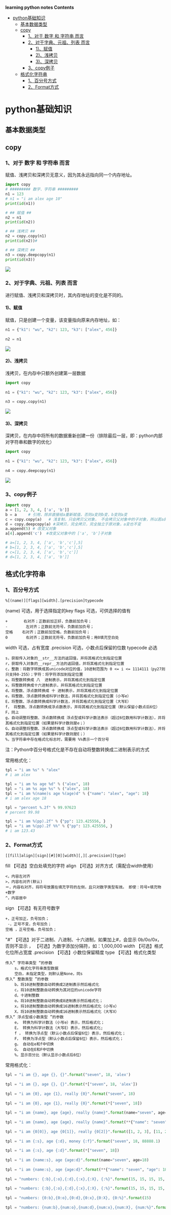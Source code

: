 **learning python notes Contents**
<!-- TOC -->

- [python基础知识](#python基础知识)
    - [基本数据类型](#基本数据类型)
    - [copy](#copy)
        - [1、对于 数字 和 字符串 而言](#1对于-数字-和-字符串-而言)
        - [2、对于字典、元祖、列表 而言](#2对于字典元祖列表-而言)
            - [1)、赋值](#1赋值)
            - [2)、浅拷贝](#2浅拷贝)
            - [3)、深拷贝](#3深拷贝)
        - [3、copy例子](#3copy例子)
    - [格式化字符串](#格式化字符串)
        - [1、百分号方式](#1百分号方式)
        - [2、Format方式](#2format方式)

<!-- /TOC -->
# python基础知识


## 基本数据类型


## copy
### 1、对于 数字 和 字符串 而言
赋值、浅拷贝和深拷贝无意义，因为其永远指向同一个内存地址。
```python
import copy
# ######### 数字、字符串 #########
n1 = 123
# n1 = "i am alex age 10"
print(id(n1))

# ## 赋值 ##
n2 = n1
print(id(n2))

# ## 浅拷贝 ##
n2 = copy.copy(n1)
print(id(n2))# 

# ## 深拷贝 ##
n3 = copy.deepcopy(n1)
print(id(n3))

```

![](img/copy1.png)

  
### 2、对于字典、元祖、列表 而言
进行赋值、浅拷贝和深拷贝时，其内存地址的变化是不同的。
#### 1)、赋值
赋值，只是创建一个变量，该变量指向原来内存地址，如：
```python
n1 = {"k1": "wu", "k2": 123, "k3": ["alex", 456]}
  
n2 = n1
```
![](img/copy2.png)


#### 2)、浅拷贝
浅拷贝，在内存中只额外创建第一层数据
```python
import copy
  
n1 = {"k1": "wu", "k2": 123, "k3": ["alex", 456]}
  
n3 = copy.copy(n1)
```
![](img/copy3.png)

#### 3)、深拷贝
深拷贝，在内存中将所有的数据重新创建一份（排除最后一层，即：python内部对字符串和数字的优化）
```python
import copy
  
n1 = {"k1": "wu", "k2": 123, "k3": ["alex", 456]}
  
n4 = copy.deepcopy(n1)
```
![](img/copy4.png)

### 3、copy例子

```python
import copy
a = [1, 2, 3, 4, ['a', 'b']] 
b = a     # 引用，除非直接给a重新赋值，否则a变则b变，b变则a变
c = copy.copy(a)   # 浅复制，只会拷贝父对象， 不会拷贝父对象中的子对象，所以若a的子对象变则c 变,但是父对象变c不会变
d = copy.deepcopy(a) #深拷贝，完全拷贝，完全独立于原对象，a变也不变
a.append(5) # 改变父对象
a[4].append('c')  #改变父对象中的 ['a', 'b']子对象

# a=[1, 2, 3, 4, ['a', 'b','c'],5] 
# b=[1, 2, 3, 4, ['a', 'b','c'],5] 
# c=[1, 2, 3, 4, ['a', 'b','c']] 
# d=[1, 2, 3, 4, ['a', 'b']] 
```


## 格式化字符串
### 1、百分号方式
```
%[(name)][flags][width].[precision]typecode
```

(name)      可选，用于选择指定的key
flags          可选，可供选择的值有
```
+       右对齐；正数前加正好，负数前加负号；
-        左对齐；正数前无符号，负数前加负号；
空格    右对齐；正数前加空格，负数前加负号；
0        右对齐；正数前无符号，负数前加负号；用0填充空白处
```
width         可选，占有宽度
.precision   可选，小数点后保留的位数
typecode    必选
```angular2html
s，获取传入对象的__str__方法的返回值，并将其格式化到指定位置
r，获取传入对象的__repr__方法的返回值，并将其格式化到指定位置
c，整数：将数字转换成其unicode对应的值，10进制范围为 0 <= i <= 1114111（py27则只支持0-255）；字符：将字符添加到指定位置
o，将整数转换成 八  进制表示，并将其格式化到指定位置
x，将整数转换成十六进制表示，并将其格式化到指定位置
d，将整数、浮点数转换成 十 进制表示，并将其格式化到指定位置
e，将整数、浮点数转换成科学计数法，并将其格式化到指定位置（小写e）
E，将整数、浮点数转换成科学计数法，并将其格式化到指定位置（大写E）
f， 将整数、浮点数转换成浮点数表示，并将其格式化到指定位置（默认保留小数点后6位）
F，同上
g，自动调整将整数、浮点数转换成 浮点型或科学计数法表示（超过6位数用科学计数法），并将其格式化到指定位置（如果是科学计数则是e；）
G，自动调整将整数、浮点数转换成 浮点型或科学计数法表示（超过6位数用科学计数法），并将其格式化到指定位置（如果是科学计数则是E；）
%，当字符串中存在格式化标志时，需要用 %%表示一个百分号
```
注：Python中百分号格式化是不存在自动将整数转换成二进制表示的方式

常用格式化：
```python
tpl = "i am %s" % "alex"
# i am alex

tpl = "i am %s age %d" % ("alex", 18)
tpl = "i am %s age %s" % ("alex", 18)
tpl = "i am %(name)s age %(age)d" % {"name": "alex", "age": 18}
# i am alex age 18

tpl = "percent %.2f" % 99.97623
# percent 99.98

tpl = "i am %(pp).2f" % {"pp": 123.425556, }
tpl = "i am %(pp).2f %%" % {"pp": 123.425556, }
# i am 123.43
```
### 2、Format方式
```
[[fill]align][sign][#][0][width][,][.precision][type]
```


fill           【可选】空白处填充的字符
align        【可选】对齐方式（需配合width使用）
```
<，内容左对齐
>，内容右对齐(默认)
＝，内容右对齐，将符号放置在填充字符的左侧，且只对数字类型有效。 即使：符号+填充物+数字
^，内容居中
```
sign         【可选】有无符号数字
```
+，正号加正，负号加负；
 -，正号不变，负号加负；
空格 ，正号空格，负号加负；
```
"#"            【可选】对于二进制、八进制、十六进制，如果加上#，会显示 0b/0o/0x，否则不显示
，            【可选】为数字添加分隔符，如：1,000,000
width       【可选】格式化位所占宽度
.precision 【可选】小数位保留精度
type         【可选】格式化类型
```
传入” 字符串类型 “的参数
    s，格式化字符串类型数据
    空白，未指定类型，则默认是None，同s
传入“ 整数类型 ”的参数
    b，将10进制整数自动转换成2进制表示然后格式化
    c，将10进制整数自动转换为其对应的unicode字符
    d，十进制整数
    o，将10进制整数自动转换成8进制表示然后格式化；
    x，将10进制整数自动转换成16进制表示然后格式化（小写x）
    X，将10进制整数自动转换成16进制表示然后格式化（大写X）
传入“ 浮点型或小数类型 ”的参数
    e， 转换为科学计数法（小写e）表示，然后格式化；
    E， 转换为科学计数法（大写E）表示，然后格式化;
    f ， 转换为浮点型（默认小数点后保留6位）表示，然后格式化；
    F， 转换为浮点型（默认小数点后保留6位）表示，然后格式化；
    g， 自动在e和f中切换
    G， 自动在E和F中切换
    %，显示百分比（默认显示小数点后6位）
```

 常用格式化：
```python
tpl = "i am {}, age {}, {}".format("seven", 18, 'alex')
  
tpl = "i am {}, age {}, {}".format(*["seven", 18, 'alex'])
  
tpl = "i am {0}, age {1}, really {0}".format("seven", 18)
  
tpl = "i am {0}, age {1}, really {0}".format(*["seven", 18])
  
tpl = "i am {name}, age {age}, really {name}".format(name="seven", age=18)
  
tpl = "i am {name}, age {age}, really {name}".format(**{"name": "seven", "age": 18})
  
tpl = "i am {0[0]}, age {0[1]}, really {0[2]}".format([1, 2, 3], [11, 22, 33])
  
tpl = "i am {:s}, age {:d}, money {:f}".format("seven", 18, 88888.1)
  
tpl = "i am {:s}, age {:d}".format(*["seven", 18])
  
tpl = "i am {name:s}, age {age:d}".format(name="seven", age=18)
  
tpl = "i am {name:s}, age {age:d}".format(**{"name": "seven", "age": 18})
 
tpl = "numbers: {:b},{:o},{:d},{:x},{:X}, {:%}".format(15, 15, 15, 15, 15, 15.87623, 2)
 
tpl = "numbers: {:b},{:o},{:d},{:x},{:X}, {:%}".format(15, 15, 15, 15, 15, 15.87623, 2)
 
tpl = "numbers: {0:b},{0:o},{0:d},{0:x},{0:X}, {0:%}".format(15)
 
tpl = "numbers: {num:b},{num:o},{num:d},{num:x},{num:X}, {num:%}".format(num=15)

```



